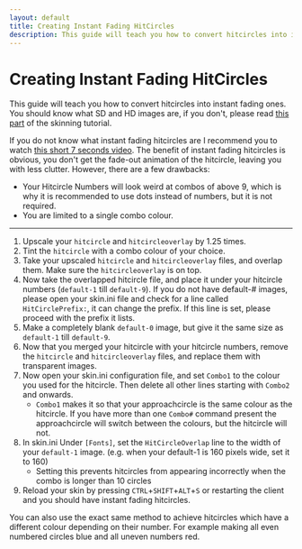 ```yaml
---
layout: default
title: Creating Instant Fading HitCircles
description: This guide will teach you how to convert hitcircles into instant fading ones.
---
```


# Creating Instant Fading HitCircles
This guide will teach you how to convert hitcircles into instant fading ones. You should know what SD and HD images are, if you don't, please read [this part](https://rockroller01.github.io/skinninginfo/tutorial/introduction.html#hdsd-elements-aspect-ratios-and-resolution) of the skinning tutorial.

If you do not know what instant fading hitcircles are I recommend you to watch [this short 7 seconds video](https://www.youtube.com/watch?v=C2b8PEHarvM). The benefit of instant fading hitcircles is obvious, you don't get the fade-out animation of the hitcircle, leaving you with less clutter. However, there are a few drawbacks:
- Your Hitcircle Numbers will look weird at combos of above 9, which is why it is recommended to use dots instead of numbers, but it is not required.
- You are limited to a single combo colour.

***

1. Upscale your ``hitcircle`` and ``hitcircleoverlay`` by 1.25 times.
2. Tint the ``hitcircle`` with a combo colour of your choice.
3. Take your upscaled ``hitcircle`` and ``hitcircleoverlay`` files, and overlap them. Make sure the ``hitcircleoverlay`` is on top.
4. Now take the overlapped hitcircle file, and place it under your hitcircle numbers (``default-1`` till ``default-9``). If you do not have default-# images, please open your skin.ini file and check for a line called ``HitCirclePrefix:``, it can change the prefix. If this line is set, please proceed with the prefix it lists.
5. Make a completely blank ``default-0`` image, but give it the same size as ``default-1`` till ``default-9``.
6. Now that you merged your hitcircle with your hitcircle numbers, remove the ``hitcircle`` and ``hitcircleoverlay`` files, and replace them with transparent images.
7. Now open your skin.ini configuration file, and set ``Combo1`` to the colour you used for the hitcircle. Then delete all other lines starting with ``Combo2`` and onwards.
    - ``Combo1`` makes it so that your approachcircle is the same colour as the hitcircle. If you have more than one ``Combo#`` command present the approachcircle will switch between the colours, but the hitcircle will not.
8. In skin.ini Under ``[Fonts]``, set the ``HitCircleOverlap`` line to the width of your ``default-1`` image. (e.g. when your default-1 is 160 pixels wide, set it to 160)
    - Setting this prevents hitcircles from appearing incorrectly when the combo is longer than 10 circles
9. Reload your skin by pressing ``CTRL``+``SHIFT``+``ALT``+``S`` or restarting the client and you should have instant fading hitcircles.

You can also use the exact same method to achieve hitcircles which have a different colour depending on their number. For example making all even numbered circles blue and all uneven numbers red.